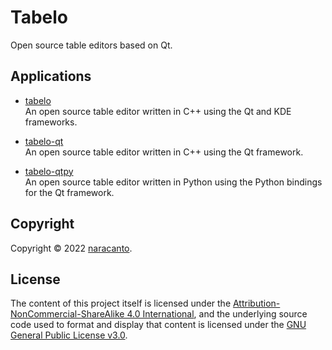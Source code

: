 
# Tabelo

Open source table editors based on Qt.


## Applications

- [tabelo](https://github.com/tabeloapp/tabelo)  
  An open source table editor written in C++ using the Qt and KDE frameworks.

- [tabelo-qt](https://github.com/tabeloapp/tabelo-qt)  
  An open source table editor written in C++ using the Qt framework.

- [tabelo-qtpy](https://github.com/tabeloapp/tabelo-qtpy)  
  An open source table editor written in Python using the Python bindings for the Qt framework.


## Copyright

Copyright &copy; 2022 [naracanto](https://naracanto.com).


## License

The content of this project itself is licensed under the [Attribution-NonCommercial-ShareAlike 4.0 International](https://creativecommons.org/licenses/by-nc-sa/4.0/), and the underlying source code used to format and display that content is licensed under the [GNU General Public License v3.0](LICENSE).
